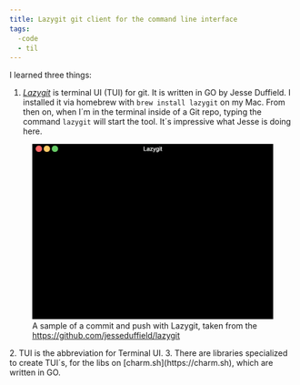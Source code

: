 ```yaml
---
title: Lazygit git client for the command line interface
tags:
  -code 
  - til
---
```

I learned three things:

1. [<cite>Lazygit</cite>](https://github.com/jesseduffield/lazygit) is terminal UI (TUI) for git. It is written in GO by Jesse Duffield. I installed it via homebrew with `brew install lazygit` on my Mac. From then on, when I´m in the terminal inside of a Git repo, typing the command  `lazygit` will start the tool. It´s impressive what Jesse is doing here. 
  <figure>
  <img src="/img/code/commit_and_push-compressed.gif">
  <figcaption>A sample of a commit and push with Lazygit, taken from the <a href="https://github.com/jesseduffield/lazygit">https://github.com/jesseduffield/lazygit</a></figcaption>
  </figure>
2. TUI is the abbreviation for Terminal UI.
3. There are libraries specialized to create TUI´s, for the libs on [charm.sh](https://charm.sh), which are written in GO. 


